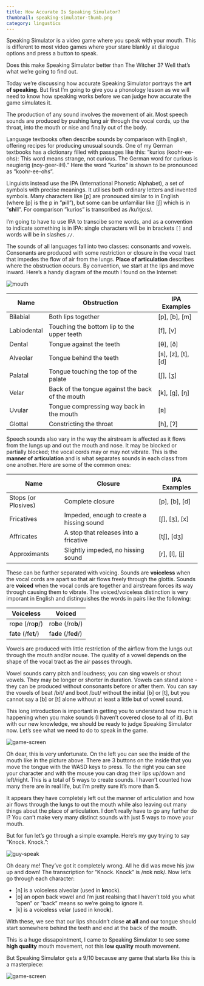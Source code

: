 ```yaml
---
title: How Accurate Is Speaking Simulator?
thumbnail: speaking-simulator-thumb.png
category: lingustics
---
```


Speaking Simulator is a video game where you speak with your mouth. This is different to most video games where your stare blankly at dialogue options and press a button to speak.

Does this make Speaking Simulator better than The Witcher 3? Well that’s what we’re going to find out.

Today we’re discussing how accurate Speaking Simulator portrays the **art of speaking**. But first I’m going to give you a phonology lesson as we will need to know how speaking works before we can judge how accurate the game simulates it.

The production of any sound involves the movement of air. Most speech sounds are produced by pushing lung air through the vocal cords, up the throat, into the mouth or nise and finally out of the body.

Language textbooks often describe sounds by comparison with English, offering recipes for producing unusual sounds. One of my German textbooks has a dictionary filled with passages like this: ”kurios (koohr-ee-ohs): This word means strange, not curious. The German word for curious is neugierig (noy-geer-iH).” Here the word ”kurios” is shown to be pronounced as ”koohr-ee-ohs”.

Linguists instead use the IPA (International Phonetic Alphabet), a set of symbols with precise meanings. It utilises both ordinary letters and invented symbols. Many characters like [p] are pronouced similar to in English (where [p] is the p in ”**p**ill”), but some can be unfamiliar like [ʃ] which is in ”**sh**ill”. For comparison ”kurios” is transcribed as /ku’ri̯o:s/.

I’m going to have to use IPA to transcibe some words, and as a convention to indicate something is in IPA: single characters will be in brackets `[]` and words will be in slashes `//`.

The sounds of all languages fall into two classes: consonants and vowels. Consonants are produced with some restriction or closure in the vocal tract that impedes the flow of air from the lungs. **Place of articulation** describes where the obstruction occurs. By convention, we start at the lips and move inward. Here’s a handy diagram of the mouth I found on the Internet:

![mouth](https://cdn.halcyonnouveau.xyz/blog/img/mouth.jpg)

| Name | Obstruction | IPA Examples |
| ---- | ----------- | ------------ |
| Bilabial | Both lips together | [p], [b], [m] |
| Labiodental | Touching the bottom lip to the upper teeth | [f], [v] |
| Dental | Tongue against the teeth |[θ], [ð] |
| Alveolar | Tongue behind the teeth | [s], [z], [t], [d] |
| Palatal | Tongue touching the top of the palate | [ʃ], [ʒ] |
| Velar | Back of the tongue against the back of the mouth | [k], [g], [ŋ] |
| Uvular | Tongue compressing way back in the mouth | [ʀ] |
| Glottal | Constricting the throat | [h], [ʔ] |

Speech sounds also vary in the way the airstream is affected as it flows from the lungs up and out the mouth and nose. It may be blocked or partially blocked; the vocal cords may or may not vibrate. This is the **manner of articulation** and is what separates sounds in each class from one another. Here are some of the common ones:

| Name | Closure | IPA Examples |
| ---- | ------- | ------------ |
| Stops (or Plosives) | Complete closure | [p], [b], [d] |
| Fricatives | Impeded, enough to create a hissing sound | [ʃ], [ʒ], [x] |
| Affricates | A stop that releases into a fricative | [tʃ], [dʒ] |
| Approximants | Slightly impeded, no hissing sound | [r], [l], [j] | 

These can be further separated with voicing. Sounds are **voiceless** when the vocal cords are apart so that air flows freely through the glottis. Sounds are **voiced** when the vocal cords are together and airstream forces its way through causing them to vibrate. The voiced/voiceless distinction is very imporant in English and distinguishes the words in pairs like the following: 

| Voiceless | Voiced |
| --------- | ------ |
| ro**p**e (/ro**p**/) | ro**b**e (/ro**b**/) |
| fa**t**e (/fe**t**/) | fa**d**e (/fe**d**/) |

Vowels are produced with little restriction of the airflow from the lungs out through the mouth and/or nouse. The quality of a vowel depends on the shape of the vocal tract as the air passes through.

Vowel sounds carry pitch and loudness; you can sing vowels or shout vowels. They may be longer or shorter in duration. Vowels can stand alone - they can be produced without consonants before or after them. You can say the vowels of beat /bit/ and boot /but/ without the initial [b] or [t], but you cannot say a [b] or [t] alone without at least a little but of vowel sound.

This long introduction is important in getting you to understand how much is happening when you make sounds (I haven’t covered close to all of it). But with our new knowledge, we should be ready to judge Speaking Simulator now. Let’s see what we need to do to speak in the game.

![game-screen](https://cdn.halcyonnouveau.xyz/blog/img/hass2.jpg)

Oh dear, this is very unfortunate. On the left you can see the inside of the mouth like in the picture above. There are 3 buttons on the inside that you move the tongue with the WASD keys to press. To the right you can see your character and with the mouse you can drag their lips up/down and left/right. This is a total of 5 ways to create sounds. I haven’t counted how many there are in real life, but I’m pretty sure it’s more than 5.

It appears they have completely left out the manner of articulation and how air flows through the lungs to out the mouth while also leaving out many things about the place of articulation. I don’t really have to go any further do I? You can’t make very many distinct sounds with just 5 ways to move your mouth.

But for fun let’s go through a simple example. Here’s my guy trying to say ”Knock. Knock.”:

![guy-speak](https://cdn.halcyonnouveau.xyz/blog/gif/hass1.gif)

Oh deary me! They’ve got it completely wrong. All he did was move his jaw up and down! The transcription for ”Knock. Knock” is /nɒk nɒk/. Now let’s go through each character:

* [n] is a voiceless alveolar (used in **kn**ock).
* [ɒ] an open back vowel and I’m just realsing that I haven’t told you what ”open” or ”back” means so we’re going to ignore it.
* [k] is a voiceless velar (used in knoc**k**).

With these, we see that our lips shouldn’t close **at all** and our tongue should start somewhere behind the teeth and end at the back of the mouth.

This is a huge dissapointment, I came to Speaking Simulator to see some **high quality** mouth movement, not this **low quality** mouth movement.

But Speaking Simulator gets a 9/10 because any game that starts like this is a masterpiece:

![game-screen](https://cdn.halcyonnouveau.xyz/blog/img/hass1.jpg)
